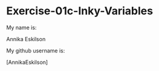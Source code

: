 # Exercise-01c-Inky-Variables

My name is:

Annika Eskilson

My github username is:

[AnnikaEskilson]
